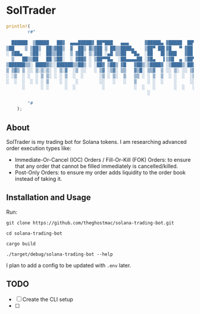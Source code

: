 # SolTrader

```rust
println!(
        r#"

  ██████  ▒█████   ██▓  ▄▄▄█████▓ ██▀███   ▄▄▄      ▓█████▄ ▓█████  ██▀███
▒██    ▒ ▒██▒  ██▒▓██▒  ▓  ██▒ ▓▒▓██ ▒ ██▒▒████▄    ▒██▀ ██▌▓█   ▀ ▓██ ▒ ██▒
░ ▓██▄   ▒██░  ██▒▒██░  ▒ ▓██░ ▒░▓██ ░▄█ ▒▒██  ▀█▄  ░██   █▌▒███   ▓██ ░▄█ ▒
  ▒   ██▒▒██   ██░▒██░  ░ ▓██▓ ░ ▒██▀▀█▄  ░██▄▄▄▄██ ░▓█▄   ▌▒▓█  ▄ ▒██▀▀█▄
▒██████▒▒░ ████▓▒░░██████▒▒██▒ ░ ░██▓ ▒██▒ ▓█   ▓██▒░▒████▓ ░▒████▒░██▓ ▒██▒
▒ ▒▓▒ ▒ ░░ ▒░▒░▒░ ░ ▒░▓  ░▒ ░░   ░ ▒▓ ░▒▓░ ▒▒   ▓▒█░ ▒▒▓  ▒ ░░ ▒░ ░░ ▒▓ ░▒▓░
░ ░▒  ░ ░  ░ ▒ ▒░ ░ ░ ▒  ░  ░      ░▒ ░ ▒░  ▒   ▒▒ ░ ░ ▒  ▒  ░ ░  ░  ░▒ ░ ▒░
░  ░  ░  ░ ░ ░ ▒    ░ ░   ░        ░░   ░   ░   ▒    ░ ░  ░    ░     ░░   ░
      ░      ░ ░      ░  ░          ░           ░  ░   ░       ░  ░   ░
                                                     ░

        "#
    );
```

## About

SolTrader is my trading bot for Solana tokens. I am researching advanced order execution types like:

- Immediate-Or-Cancel (IOC) Orders / Fill-Or-Kill (FOK) Orders: to ensure that any order that cannot be filled immediately is cancelled/killed.
- Post-Only Orders: to ensure my order adds liquidity to the order book instead of taking it.

## Installation and Usage

Run:
```shell
git clone https://github.com/theghostmac/solana-trading-bot.git

cd solana-trading-bot

cargo build

./target/debug/solana-trading-bot --help
```

I plan to add a config to be updated with `.env` later.


## TODO

- [ ] Create the CLI setup
- [ ] 